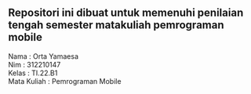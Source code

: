 ## **Repositori ini dibuat untuk memenuhi penilaian tengah semester matakuliah pemrograman mobile**  
Nama : Orta Yamaesa  
Nim : 312210147  
Kelas : TI.22.B1  
Mata Kuliah : Pemrograman Mobile  

